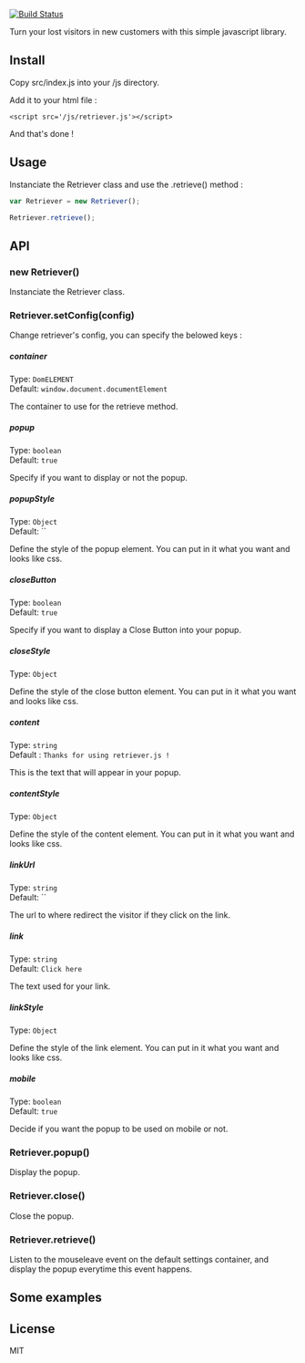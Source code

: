 
[![Build Status](https://travis-ci.org/bloodbee/retriever.js.svg?branch=master)](https://travis-ci.org/bloodbee/retriever.js)

Turn your lost visitors in new customers with this simple javascript library.


## Install

Copy src/index.js into your /js directory.

Add it to your html file :

```
<script src='/js/retriever.js'></script>
```

And that's done !

## Usage

Instanciate the Retriever class and use the .retrieve() method :

```js
var Retriever = new Retriever();

Retriever.retrieve();
```

## API

### new Retriever()

Instanciate the Retriever class.


### Retriever.setConfig(config)

Change retriever's config, you can specify the belowed keys :

##### container

Type: `DomELEMENT`<br>
Default: `window.document.documentElement`

The container to use for the retrieve method.

##### popup

Type: `boolean`<br>
Default: `true`

Specify if you want to display or not the popup.

##### popupStyle

Type: `Object`<br>
Default: ``

Define the style of the popup element. You can put in it what you want and looks like css.

##### closeButton

Type: `boolean`<br>
Default: `true`

Specify if you want to display a Close Button into your popup.

##### closeStyle

Type: `Object`

Define the style of the close button element. You can put in it what you want and looks like css.

##### content

Type: `string`<br>
Default : `Thanks for using retriever.js !`

This is the text that will appear in your popup.

##### contentStyle

Type: `Object`

Define the style of the content element. You can put in it what you want and looks like css.

##### linkUrl

Type: `string`<br>
Default: ``

The url to where redirect the visitor if they click on the link.

##### link

Type: `string`<br>
Default: `Click here`

The text used for your link.

##### linkStyle

Type: `Object`

Define the style of the link element. You can put in it what you want and looks like css.

##### mobile

Type: `boolean`<br>
Default: `true`

Decide if you want the popup to be used on mobile or not.


### Retriever.popup()

Display the popup.


### Retriever.close()

Close the popup.

### Retriever.retrieve()

Listen to the mouseleave event on the default settings container, and display the popup everytime this event happens.


## Some examples


## License

MIT
